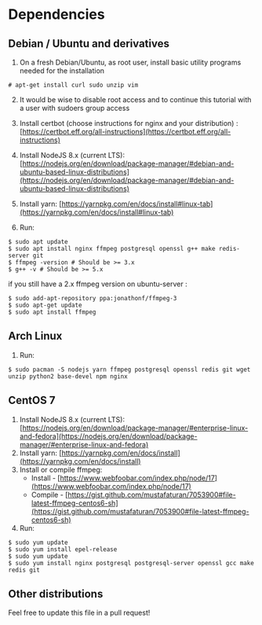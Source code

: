 # Dependencies

## Debian / Ubuntu and derivatives
  1. On a fresh Debian/Ubuntu, as root user, install basic utility programs needed for the installation

```
# apt-get install curl sudo unzip vim
```

  2. It would be wise to disable root access and to continue this tutorial with a user with sudoers group access

  3. Install certbot (choose instructions for nginx and your distribution) :
     [https://certbot.eff.org/all-instructions](https://certbot.eff.org/all-instructions)
  4. Install NodeJS 8.x (current LTS):
     [https://nodejs.org/en/download/package-manager/#debian-and-ubuntu-based-linux-distributions](https://nodejs.org/en/download/package-manager/#debian-and-ubuntu-based-linux-distributions)
  5. Install yarn:
     [https://yarnpkg.com/en/docs/install#linux-tab](https://yarnpkg.com/en/docs/install#linux-tab)
  6. Run:

```
$ sudo apt update
$ sudo apt install nginx ffmpeg postgresql openssl g++ make redis-server git
$ ffmpeg -version # Should be >= 3.x
$ g++ -v # Should be >= 5.x
```

if you still have a 2.x ffmpeg version on ubuntu-server :
```
$ sudo add-apt-repository ppa:jonathonf/ffmpeg-3
$ sudo apt-get update
$ sudo apt install ffmpeg
```

## Arch Linux

  1. Run:

```
$ sudo pacman -S nodejs yarn ffmpeg postgresql openssl redis git wget unzip python2 base-devel npm nginx
```

## CentOS 7

  1. Install NodeJS 8.x (current LTS):
     [https://nodejs.org/en/download/package-manager/#enterprise-linux-and-fedora](https://nodejs.org/en/download/package-manager/#enterprise-linux-and-fedora)
  2. Install yarn:
     [https://yarnpkg.com/en/docs/install](https://yarnpkg.com/en/docs/install)
  3. Install or compile ffmpeg:
     * Install - [https://www.webfoobar.com/index.php/node/17](https://www.webfoobar.com/index.php/node/17)
     * Compile - [https://gist.github.com/mustafaturan/7053900#file-latest-ffmpeg-centos6-sh](https://gist.github.com/mustafaturan/7053900#file-latest-ffmpeg-centos6-sh)
  4. Run:

```
$ sudo yum update
$ sudo yum install epel-release
$ sudo yum update
$ sudo yum install nginx postgresql postgresql-server openssl gcc make redis git
```

## Other distributions

Feel free to update this file in a pull request!
